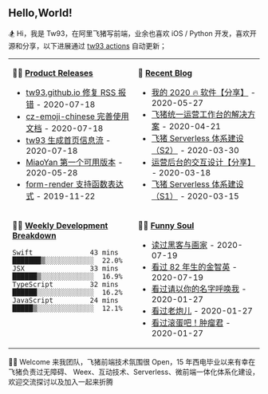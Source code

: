 ## Hello,World!

🏂 Hi，我是 Tw93，在阿里飞猪写前端，业余也喜欢 iOS / Python 开发，喜欢开源和分享，以下进展通过 [tw93 actions](https://github.com/tw93/tw93/actions) 自动更新；

<table>
<tr>
<td valign="top" width="50%">

**🏋️‍♀️ [Product Releases](https://github.com/tw93/tw93/blob/main/releases.md)**

<!-- recent_releases starts -->

- [tw93.github.io 修复 RSS 报错](https://github.com/tw93/tw93.github.io/releases/tag/V0.1) - 2020-07-18
- [cz-emoji-chinese 完善使用文档](https://github.com/tw93/cz-emoji-chinese/releases/tag/V0.2.1) - 2020-07-18
- [tw93 生成首页信息流](https://github.com/tw93/tw93/releases/tag/V0.1) - 2020-07-18
- [MiaoYan 第一个可用版本](https://github.com/tw93/MiaoYan/releases/tag/V0.1) - 2020-05-28
- [form-render 支持函数表达式](https://github.com/alibaba/form-render/releases/tag/v0.3.1) - 2019-11-22
<!-- recent_releases ends -->

</td>
<td valign="top" width="50%">

**🎣 [Recent Blog](https://tw93.github.io/)**

<!-- blog starts -->

- [我的 2020 🔥 软件【分享】](https://tw93.github.io/2020-05-27/good-app.html) - 2020-05-27
- [飞猪统一运营工作台的解决方案](https://tw93.github.io/2020-04-21/one.html) - 2020-04-21
- [飞猪 Serverless 体系建设（S2）](https://tw93.github.io/2020-03-30/serverless-two.html) - 2020-03-30
- [运营后台的交互设计【分享】](https://tw93.github.io/2020-03-18/how-to-do-design.html) - 2020-03-18
- [飞猪 Serverless 体系建设（S1）](https://tw93.github.io/2020-03-15/serverless-one.html) - 2020-03-15
<!-- blog ends -->

</td>
</tr>
<tr>
<td valign="top" width="50%">

**🏊‍♂️ [Weekly Development Breakdown](https://gist.github.com/tw93/7854aac61f991ef4e7ae7b8440e4fdc6)**

<!-- code_time starts -->

```text
Swift              43 mins  ███████▒░░░░░░░░░░░░  22.0%
JSX                33 mins  ██████▒░░░░░░░░░░░░░  16.9%
TypeScript         32 mins  ██████░░░░░░░░░░░░░░  16.2%
JavaScript         24 mins  █████▒░░░░░░░░░░░░░░  12.1%
```

<!-- code_time ends -->

</td>
<td valign="top" width="50%">

**🤾‍♂️ [Funny Soul](https://www.douban.com/people/tangwei93/)**

<!-- douban starts -->

- [读过黑客与画家](https://book.douban.com/subject/6021440/) - 2020-07-19
- [看过 82 年生的金智英](http://movie.douban.com/subject/30327842/) - 2020-07-19
- [看过请以你的名字呼唤我](http://movie.douban.com/subject/26799731/) - 2020-01-27
- [看过老炮儿](http://movie.douban.com/subject/24751756/) - 2020-01-27
- [看过滚蛋吧！肿瘤君](http://movie.douban.com/subject/26289144/) - 2020-01-27
<!-- douban ends -->

</td>
  </tr>
  </table>

🤼‍♀️ Welcome 来我团队，飞猪前端技术氛围很 Open，15 年西电毕业以来有幸在飞猪负责过无障碍、 Weex、互动技术、Serverless、微前端一体化体系化建设，欢迎交流探讨以及加入一起来折腾
